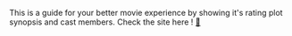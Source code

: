 This is a guide for your better movie experience by showing it's rating plot synopsis and cast members.
Check the site here !
[🔗](https://avizmovieguide.netlify.app/)